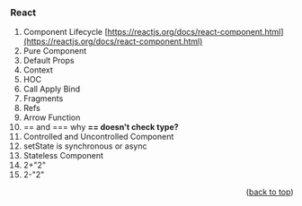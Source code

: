 ### React
<a name="readme-top"></a>

1. Component Lifecycle [https://reactjs.org/docs/react-component.html](https://reactjs.org/docs/react-component.html)
2. Pure Component
3. Default Props
4. Context
5. HOC
6. Call Apply Bind
7. Fragments
8. Refs
9. Arrow Function
10. == and === why **== doesn't check type?**
11. Controlled and Uncontrolled Component
12. setState is synchronous or async
13. Stateless Component
14. 2+"2"
15. 2-"2"


<p align="right">(<a href="#readme-top">back to top</a>)</p>
